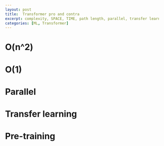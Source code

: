 ```yaml
---
layout: post
title:  Transformer pro and contra
excerpt: complexity, SPACE, TIME, path length, parallel, transfer learn, pre-train 
categories: [ML, Transformer]
---
```


# O(n^2)

# O(1)

# Parallel

# Transfer learning

# Pre-training
